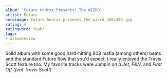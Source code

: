 ```yaml
---
album: 'Future Hndrxx Presents: The WIZRD'
artist: Future
heroimage: future_hndrxx_presents_the_wizrd_300x300.jpg
rating: 4
ratingword: Yeah!
tags:
- albumreview
---
```

Solid album with some good hard-hitting 808 mafia (among others) beats and the
standard Future flow that you'd expect. I really enjoyed the Travis Scott
feature too. My favorite tracks were _Jumpin on a Jet_, _F&N_, and _First
Off (feat Travis Scott)_.
